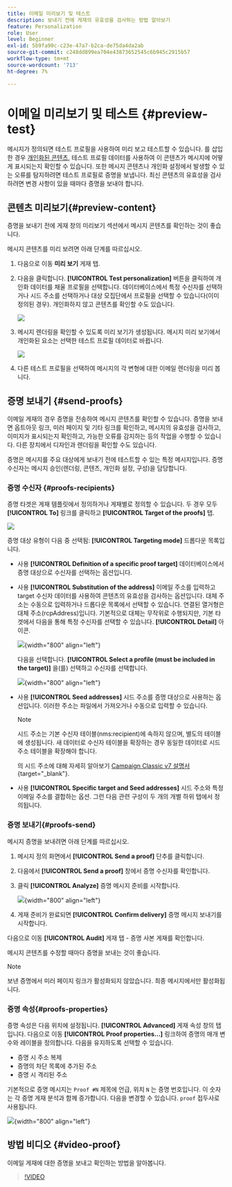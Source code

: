 ```yaml
---
title: 이메일 미리보기 및 테스트
description: 보내기 전에 게재의 유효성을 검사하는 방법 알아보기
feature: Personalization
role: User
level: Beginner
exl-id: 5b9fa90c-c23e-47a7-b2ca-de75da4da2ab
source-git-commit: c248dd899ea704e43873652545c6b945c2915b57
workflow-type: tm+mt
source-wordcount: '713'
ht-degree: 7%

---
```


# 이메일 미리보기 및 테스트 {#preview-test}

메시지가 정의되면 테스트 프로필을 사용하여 미리 보고 테스트할 수 있습니다. 를 삽입한 경우 [개인화된 콘텐츠](personalize.md), 테스트 프로필 데이터를 사용하여 이 콘텐츠가 메시지에 어떻게 표시되는지 확인할 수 있습니다. 또한 메시지 콘텐츠나 개인화 설정에서 발생할 수 있는 오류를 탐지하려면 테스트 프로필로 증명을 보냅니다. 최신 콘텐츠의 유효성을 검사하려면 변경 사항이 있을 때마다 증명을 보내야 합니다.

## 콘텐츠 미리보기{#preview-content}

증명을 보내기 전에 게재 창의 미리보기 섹션에서 메시지 콘텐츠를 확인하는 것이 좋습니다.

메시지 콘텐츠를 미리 보려면 아래 단계를 따르십시오.

1. 다음으로 이동 **미리 보기** 게재 탭.
1. 다음을 클릭합니다. **[!UICONTROL Test personalization]** 버튼을 클릭하여 개인화 데이터를 채울 프로필을 선택합니다. 데이터베이스에서 특정 수신자를 선택하거나 시드 주소를 선택하거나 대상 모집단에서 프로필을 선택할 수 있습니다(이미 정의된 경우). 개인화하지 않고 콘텐츠를 확인할 수도 있습니다.

   ![](assets/test-personalization.png)

1. 메시지 렌더링을 확인할 수 있도록 미리 보기가 생성됩니다. 메시지 미리 보기에서 개인화된 요소는 선택한 테스트 프로필 데이터로 바뀝니다.

   ![](assets/test-personalization-with-a-recipient.png)

1. 다른 테스트 프로필을 선택하여 메시지의 각 변형에 대한 이메일 렌더링을 미리 봅니다.

## 증명 보내기 {#send-proofs}

이메일 게재의 경우 증명을 전송하여 메시지 콘텐츠를 확인할 수 있습니다. 증명을 보내면 옵트아웃 링크, 미러 페이지 및 기타 링크를 확인하고, 메시지의 유효성을 검사하고, 이미지가 표시되는지 확인하고, 가능한 오류를 감지하는 등의 작업을 수행할 수 있습니다. 다른 장치에서 디자인과 렌더링을 확인할 수도 있습니다.

증명은 메시지를 주요 대상에게 보내기 전에 테스트할 수 있는 특정 메시지입니다. 증명 수신자는 메시지 승인(렌더링, 콘텐츠, 개인화 설정, 구성)을 담당합니다.

### 증명 수신자 {#proofs-recipients}

증명 타겟은 게재 템플릿에서 정의하거나 게재별로 정의할 수 있습니다. 두 경우 모두 **[!UICONTROL To]** 링크를 클릭하고 **[!UICONTROL Target of the proofs]** 탭.

![](assets/target-of-proofs.png)

증명 대상 유형이 다음 중 선택됨: **[!UICONTROL Targeting mode]** 드롭다운 목록입니다.

* 사용 **[!UICONTROL Definition of a specific proof target]** 데이터베이스에서 증명 대상으로 수신자를 선택하는 옵션입니다.
* 사용 **[!UICONTROL Substitution of the address]** 이메일 주소를 입력하고 target 수신자 데이터를 사용하여 콘텐츠의 유효성을 검사하는 옵션입니다. 대체 주소는 수동으로 입력하거나 드롭다운 목록에서 선택할 수 있습니다. 연결된 열거형은 대체 주소(rcpAddress)입니다.
기본적으로 대체는 무작위로 수행되지만, 기본 타겟에서 다음을 통해 특정 수신자를 선택할 수 있습니다.  **[!UICONTROL Detail]** 아이콘.

   ![](assets/target-of-proofs-substitution-details.png){width="800" align="left"}

   다음을 선택합니다. **[!UICONTROL Select a profile (must be included in the target)]** 을(를) 선택하고 수신자를 선택합니다.

   ![](assets/target-of-proofs-substitution.png){width="800" align="left"}


* 사용 **[!UICONTROL Seed addresses]**  시드 주소를 증명 대상으로 사용하는 옵션입니다. 이러한 주소는 파일에서 가져오거나 수동으로 입력할 수 있습니다.

   >[!NOTE]
   >
   >시드 주소는 기본 수신자 테이블(nms:recipient)에 속하지 않으며, 별도의 테이블에 생성됩니다. 새 데이터로 수신자 테이블을 확장하는 경우 동일한 데이터로 시드 주소 테이블을 확장해야 합니다.

   의 시드 주소에 대해 자세히 알아보기 [Campaign Classic v7 설명서](https://experienceleague.adobe.com/docs/campaign-classic/using/sending-messages/using-seed-addresses/about-seed-addresses.html){target="_blank"}.

* 사용 **[!UICONTROL Specific target and Seed addresses]** 시드 주소와 특정 이메일 주소를 결합하는 옵션. 그런 다음 관련 구성이 두 개의 개별 하위 탭에서 정의됩니다.

### 증명 보내기{#proofs-send}

메시지 증명을 보내려면 아래 단계를 따르십시오.

1. 메시지 정의 화면에서 **[!UICONTROL Send a proof]** 단추를 클릭합니다.
1. 다음에서 **[!UICONTROL Send a proof]** 창에서 증명 수신자를 확인합니다.
1. 클릭 **[!UICONTROL Analyze]** 증명 메시지 준비를 시작합니다.

   ![](assets/send-proof-analyze.png){width="800" align="left"}

1. 게재 준비가 완료되면 **[!UICONTROL Confirm delivery]** 증명 메시지 보내기를 시작합니다.

다음으로 이동 **[!UICONTROL Audit]** 게재 탭 - 증명 사본 게재를 확인합니다.

메시지 콘텐츠를 수정할 때마다 증명을 보내는 것이 좋습니다.

>[!NOTE]
>
>보낸 증명에서 미러 페이지 링크가 활성화되지 않았습니다. 최종 메시지에서만 활성화됩니다.

### 증명 속성{#proofs-properties}

증명 속성은 다음 위치에 설정됩니다. **[!UICONTROL Advanced]** 게재 속성 창의 탭입니다. 다음으로 이동 **[!UICONTROL Proof properties...]** 링크하여 증명의 매개 변수와 레이블을 정의합니다. 다음을 유지하도록 선택할 수 있습니다.

* 증명 시 주소 복제
* 증명의 차단 목록에 추가된 주소
* 증명 시 격리된 주소

기본적으로 증명 메시지는 `Proof #N` 제목에 언급, 위치 `N` 는 증명 번호입니다. 이 숫자는 각 증명 게재 분석과 함께 증가합니다. 다음을 변경할 수 있습니다. `proof` 접두사로 사용됩니다.

![](assets/proof-parameters.png){width="800" align="left"}


## 방법 비디오 {#video-proof}

이메일 게재에 대한 증명을 보내고 확인하는 방법을 알아봅니다.

>[!VIDEO](https://video.tv.adobe.com/v/333404)
